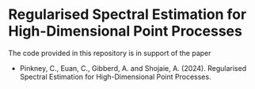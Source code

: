 # Regularised Spectral Estimation for High-Dimensional Point Processes

The code provided in this repository is in support of the paper 
* Pinkney, C., Euan, C., Gibberd, A. and Shojaie, A. (2024). Regularised Spectral Estimation for High-Dimensional Point Processes.
